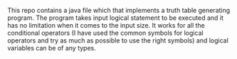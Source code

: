 This repo contains a java file which that implements a truth table generating program. The program takes input logical statement to be executed and it has no limitation when it comes to the input size. It works for all the conditional operators (I have used the common symbols for logical operators and try as much as possible to use the right symbols) and logical variables can be of any types. 
